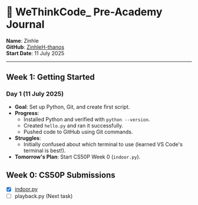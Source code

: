 # 🌱 WeThinkCode_ Pre-Academy Journal  
**Name**: Zinhle  
**GitHub**: [ZinhleH-thanos](https://github.com/ZinhleH-thanos)  
**Start Date**: 11 July 2025  

---

## Week 1: Getting Started  
### Day 1 (11 July 2025)  
- **Goal**: Set up Python, Git, and create first script.  
- **Progress**:  
  - Installed Python and verified with `python --version`.  
  - Created `hello.py` and ran it successfully.  
  - Pushed code to GitHub using Git commands.  
- **Struggles**:  
  - Initially confused about which terminal to use (learned VS Code's terminal is best!).  
- **Tomorrow's Plan**: Start CS50P Week 0 (`indoor.py`).  
## Week 0: CS50P Submissions  
- [x] [indoor.py](Week0/indoor.py)  
- [ ] playback.py (Next task)
